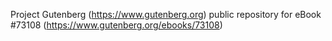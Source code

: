 Project Gutenberg (https://www.gutenberg.org) public repository
for eBook #73108 (https://www.gutenberg.org/ebooks/73108)
